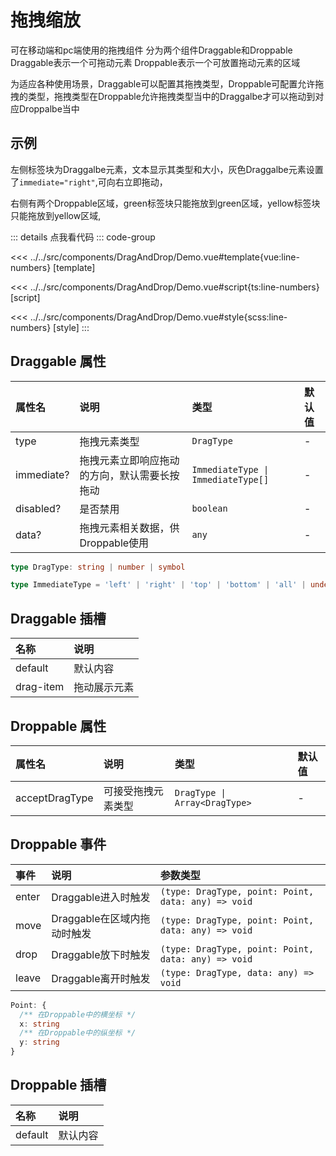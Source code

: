 # 拖拽缩放

可在移动端和pc端使用的拖拽组件
分为两个组件Draggable和Droppable
Draggable表示一个可拖动元素
Droppable表示一个可放置拖动元素的区域

为适应各种使用场景，Draggable可以配置其拖拽类型，Droppable可配置允许拖拽的类型，拖拽类型在Droppable允许拖拽类型当中的Draggalbe才可以拖动到对应Droppalbe当中

## 示例

左侧标签块为Draggalbe元素，文本显示其类型和大小，灰色Draggalbe元素设置了`immediate="right"`,可向右立即拖动，

右侧有两个Droppable区域，green标签块只能拖放到green区域，yellow标签块只能拖放到yellow区域,

<script setup lang="ts">
import Demo from '@/components/DragAndDrop/Demo.vue'
</script>

<Demo></Demo>

::: details 点我看代码
::: code-group

<<< ../../src/components/DragAndDrop/Demo.vue#template{vue:line-numbers} [template]

<<< ../../src/components/DragAndDrop/Demo.vue#script{ts:line-numbers} [script]

<<< ../../src/components/DragAndDrop/Demo.vue#style{scss:line-numbers} [style]
:::

## Draggable 属性

|  属性名   |        说明         |      类型      |    默认值     |
| :------- | :------------------ | :-------------| :----------- |
| type     | 拖拽元素类型         | `DragType`      | -            |
| immediate? | 拖拽元素立即响应拖动的方向，默认需要长按拖动   | `ImmediateType \| ImmediateType[]`      | -            |
| disabled? | 是否禁用             | `boolean`          | -            |
| data?     | 拖拽元素相关数据，供Droppable使用  | `any`    | -      |

```ts
type DragType: string | number | symbol

type ImmediateType = 'left' | 'right' | 'top' | 'bottom' | 'all' | undefined
```

## Draggable 插槽

|   名称       |        说明          |
| :----------- | :------------------ |
| default      | 默认内容             |
| drag-item    | 拖动展示元素         |

## Droppable 属性

|  属性名   |        说明         |      类型      |    默认值     |
| :------- | :------------------ | :-------------| :----------- |
| acceptDragType   | 可接受拖拽元素类型         | `DragType \| Array<DragType>` | - |

## Droppable 事件

|    事件    |        说明               |            参数类型                  |
| :--------- | :----------------------- | :------------------------------------|
| enter     | Draggable进入时触发        | `(type: DragType, point: Point, data: any) => void`    |
| move      | Draggable在区域内拖动时触发 | `(type: DragType, point: Point, data: any) => void`    |
| drop      | Draggable放下时触发        | `(type: DragType, point: Point, data: any) => void`     |
| leave     | Draggable离开时触发        | `(type: DragType, data: any) => void`                            |

```ts
Point: {
  /** 在Droppable中的横坐标 */
  x: string
  /** 在Droppable中的纵坐标 */
  y: string
}
```

## Droppable 插槽

|   名称       |        说明          |
| :----------- | :------------------ |
| default      | 默认内容             |
